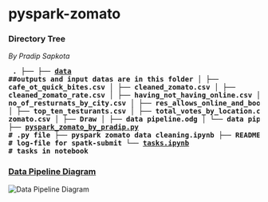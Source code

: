 # pyspark-zomato



### Directory Tree
*By Pradip Sapkota*
**<pre>
.
├── 
├── [data](https://github.com/pradipsapkotag/pyspark-zomato/tree/pradip/data)  ##outputs and input datas are in this folder
│   ├── cafe_ot_quick_bites.csv
│   ├── cleaned_zomato.csv
│   ├── cleaned_zomato_rate.csv
│   ├── having_not_having_online.csv
│   ├── no_of_resturnats_by_city.csv
│   ├── res_allows_online_and_book_table.csv
│   ├── top_ten_testurants.csv
│   ├── total_votes_by_location.csv
│   └── zomato.csv
│
├── Draw
│   ├── data pipeline.odg
│   └── data pipeline.png
│
├── [pyspark_zomato_by_pradip.py](https://github.com/pradipsapkotag/pyspark-zomato/blob/pradip/pyspark_zomato_by_pradip.py) # .py file
├── pyspark zomato data cleaning.ipynb
├── README.md
├── [spark-submit.log](https://github.com/pradipsapkotag/pyspark-zomato/blob/pradip/spark-submit.log)  # log-file for spatk-submit
└── [tasks.ipynb](https://github.com/pradipsapkotag/pyspark-zomato/blob/pradip/tasks.ipynb) # tasks in notebook
</pre>**



### [Data Pipeline Diagram](https://github.com/pradipsapkotag/pyspark-zomato/blob/pradip/Draw/data%20pipeline.png)
![Data Pipeline Diagram](https://github.com/pradipsapkotag/pyspark-zomato/blob/pradip/Draw/data%20pipeline.png)

